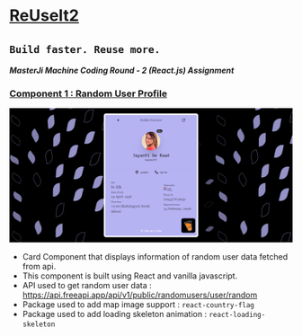 # [ReUseIt2](https://re-use-it-2.netlify.app/)

## `Build faster. Reuse more.`

**_MasterJi Machine Coding Round - 2 (React.js) Assignment_**

### [Component 1 : Random User Profile](https://re-use-it-2.netlify.app/random-user)

<img src="./public/assets/random-user.png"></img>

- Card Component that displays information of random user data fetched from api.
- This component is built using React and vanilla javascript.
- API used to get random user data : https://api.freeapi.app/api/v1/public/randomusers/user/random
- Package used to add map image support : `react-country-flag`
- Package used to add loading skeleton animation : `react-loading-skeleton`
